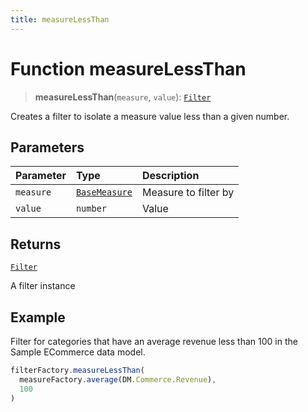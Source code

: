 ```yaml
---
title: measureLessThan
---
```


# Function measureLessThan

> **measureLessThan**(`measure`, `value`): [`Filter`](../../../interfaces/interface.Filter.md)

Creates a filter to isolate a measure value less than a given number.

## Parameters

| Parameter | Type | Description |
| :------ | :------ | :------ |
| `measure` | [`BaseMeasure`](../../../interfaces/interface.BaseMeasure.md) | Measure to filter by |
| `value` | `number` | Value |

## Returns

[`Filter`](../../../interfaces/interface.Filter.md)

A filter instance

## Example

Filter for categories that have an average revenue less than 100 in the Sample ECommerce data model.
```ts
filterFactory.measureLessThan(
  measureFactory.average(DM.Commerce.Revenue),
  100
)
```
